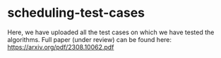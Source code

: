# scheduling-test-cases
Here, we have uploaded all the test cases on which we have tested the algorithms. Full paper (under review) can be found here: https://arxiv.org/pdf/2308.10062.pdf
